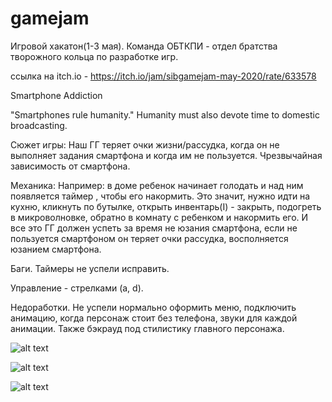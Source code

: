 # gamejam
Игровой хакатон(1-3 мая). Команда ОБТКПИ - отдел братства творожного кольца по разработке игр.

ссылка на itch.io - https://itch.io/jam/sibgamejam-may-2020/rate/633578

Smartphone Addiction

"Smartphones rule humanity." Humanity must also devote time to domestic broadcasting.

Сюжет игры: Наш ГГ теряет очки жизни/рассудка, когда он не выполняет задания смартфона и когда им не пользуется. Чрезвычайная зависимость от смартфона. 

Механика: Например: в доме ребенок начинает голодать и над ним появляется таймер , чтобы его накормить. Это значит, нужно идти на кухню, кликнуть по бутылке, открыть инвентарь(I) - закрыть, подогреть в микроволновке, обратно в комнату с ребенком и накормить его. И все это ГГ должен успеть за время не юзания смартфона, если не пользуется смартфоном он теряет очки рассудка, восполняется юзанием смартфона.

Баги. Таймеры не успели исправить.

Управление  - стрелками (a, d).

Недоработки. Не успели нормально оформить меню, подключить анимацию, когда персонаж стоит без телефона, звуки для каждой анимации. Также бэкрауд под стилистику главного персонажа.

 ![alt text](https://github.com/npetrelli/gamejam/blob/master/Start_image.png "Start Page")

 ![alt text](https://github.com/npetrelli/gamejam/blob/master/Main_game.png "Main page")

 ![alt text](https://github.com/npetrelli/gamejam/blob/master/Game_over.png "Game Over page")

